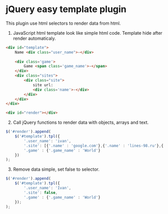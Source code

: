<h1> jQuery easy template plugin </h1>

This plugin use html selectors to render data from html.

1) JavaScript html template look like simple html code. Template hide after render automaticaly.
```html
<div id="template">
	Name <div class="user_name">-</div>
	
	<div class='game'>
		Game <span class='game_name'>-</span>
	</div>
	<div class="sites">
		<div class="site">
			site url:
			<div class='name'>-</div>
		</div>
	</div>
</div>

<div id="render"></div>
```

2) Call jQuery functions to render data with objects, arrays and text.
```javascript
$('#render').append(
	$('#template').tpl({
		'.user_name': 'ivan',
		'.site': [{'.name' : 'google.com'},{'.name' : 'lines-98.ru'},{'.name' : 'pihpi.ru'}],
		'.game' : {'.game_name' : 'World'}
	})
);
```

3) Remove data simple, set false to selector.
```javascript
$('#render').append(
	$('#template').tpl({
		'.user_name': 'Ivan',
		'.site': false,
		'.game' : {'.game_name' : 'World'}
	});
);

```


